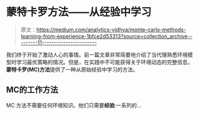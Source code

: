 # 蒙特卡罗方法——从经验中学习

> 原文：<https://medium.com/analytics-vidhya/monte-carlo-methods-learning-from-experience-1bfce2d53313?source=collection_archive---------11----------------------->

我们终于开始了激动人心的事情。前一篇文章非常简要地介绍了当代理熟悉环境模型时学习最优策略的情况。但是，在实践中不可能获得关于环境动态的完整信息。
**蒙特卡罗(MC)方法**提供了一种从原始经验中学习的方法。

## **MC**的工作方法

MC 方法不需要任何环境知识。他们只需要**经验**:一系列的…